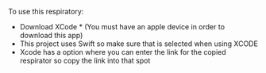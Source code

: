 To use this respiratory: 

* Download XCode
        * (You must have an apple device in order to download this app)
* This project uses Swift so make sure that is selected when using XCODE
*  Xcode has a option where you can enter the link for the copied respirator so copy the link into that spot 

